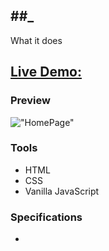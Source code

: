 ## ##_ <ProjectName>

What it does

## [Live Demo: <ProjectName>]()

### Preview

!["HomePage"](./HomePage.png)

### Tools
- HTML
- CSS
- Vanilla JavaScript

### Specifications
- 